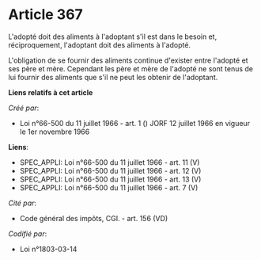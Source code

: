 # Article 367

L'adopté doit des aliments à l'adoptant s'il est dans le besoin et, réciproquement, l'adoptant doit des aliments à l'adopté.

L'obligation de se fournir des aliments continue d'exister entre l'adopté et ses père et mère. Cependant les père et mère de
l'adopté ne sont tenus de lui fournir des aliments que s'il ne peut les obtenir de l'adoptant.

**Liens relatifs à cet article**

_Créé par_:

  - Loi n°66-500 du 11 juillet 1966 - art. 1 () JORF 12 juillet 1966 en vigueur le 1er novembre 1966

**Liens**:

  - SPEC_APPLI: Loi n°66-500 du 11 juillet 1966 - art. 11 (V)
  - SPEC_APPLI: Loi n°66-500 du 11 juillet 1966 - art. 12 (V)
  - SPEC_APPLI: Loi n°66-500 du 11 juillet 1966 - art. 13 (V)
  - SPEC_APPLI: Loi n°66-500 du 11 juillet 1966 - art. 7 (V)

_Cité par_:

  - Code général des impôts, CGI. - art. 156 (VD)

_Codifié par_:

  - Loi n°1803-03-14
